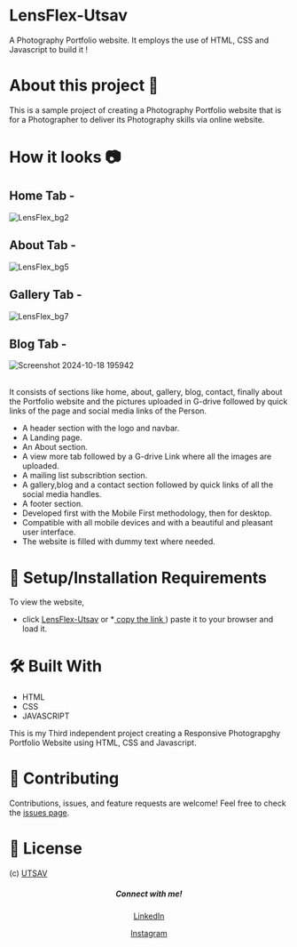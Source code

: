 
# LensFlex-Utsav

A Photography Portfolio website. It employs the use of HTML, CSS and Javascript to build it !


# About this project 🚀
This is a sample project of creating a Photography Portfolio website that is for a Photographer to deliver its Photography skills via online website.


# How it looks 📷

## Home Tab -

![LensFlex_bg2](https://github.com/user-attachments/assets/51d2c5ec-ec42-4a01-a74f-84f3d204846b)

## About Tab -
![LensFlex_bg5](https://github.com/user-attachments/assets/6d38b1e7-636a-42a1-a973-0eb0e000c3c5)

## Gallery Tab -
![LensFlex_bg7](https://github.com/user-attachments/assets/973fcd72-1ad2-463a-b263-89acef68e4ee)

## Blog Tab -
![Screenshot 2024-10-18 195942](https://github.com/user-attachments/assets/ac780d8d-7a69-453b-8e1f-bc8c564a5081)

<br>
It consists of sections like home, about, gallery, blog, contact, finally about the Portfolio website and the pictures uploaded in G-drive followed by quick links of the page and social media links of the Person.

* A header section with the logo and navbar.
* A Landing page.
* An About section.
* A view more tab followed by a G-drive Link where all the images are uploaded.
* A mailing list subscribtion section.
* A gallery,blog and a contact section followed by quick links of all the social media handles.
* A footer section.
* Developed first with the Mobile First methodology, then for desktop.
* Compatible with all mobile devices and with a beautiful and pleasant user interface.
* The website is filled with dummy text where needed.

# 🚀 Setup/Installation Requirements

To view the website, 
* click [LensFlex-Utsav](https://github.com/Utsav9163/LensFlex-Utsav.git)
or 
*[ copy the link ](https://github.com/Utsav9163/LensFlex-Utsav.git)) paste it to your browser and load it.

# 🛠 Built With

* HTML
* CSS
* JAVASCRIPT

This is my Third independent project creating a Responsive Photograpghy Portfolio Website using HTML, CSS and Javascript.

# 🤝 Contributing 

Contributions, issues, and feature requests are welcome! Feel free to check the [issues page](/issues).

# 📝 License
(c) [UTSAV](https://github.com/Utsav9163) 

<h5 align="center">Connect with me!</h5>

  <p align="center">
    <a href="https://www.linkedin.com/in/utsav-kumar-gupta-3986a228a" target="_blank">LinkedIn</a>
  </p>

   <p align="center">
    <a href="https://www.instagram.com/___.unconscious.___" target="_blank">Instagram</a>
  </p>
 

